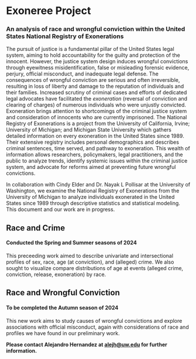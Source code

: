 # Exoneree Project
### An analysis of race and wrongful conviction within the United States National Registry of Exonerations

The pursuit of justice is a fundamental pillar of the United States legal system, aiming to hold accountability
for the guilty and protection of the innocent. However, the justice system design induces wrongful convictions
through eyewitness misidentification, false or misleading forensic evidence, perjury, official misconduct, and
inadequate legal defense. The consequences of wrongful conviction are serious and often irreversible, resulting
in loss of liberty and damage to the reputation of individuals and their families. Increased scrutiny of criminal
cases and efforts of dedicated legal advocates have facilitated the *exoneration* (reversal of conviction and
clearing of charges) of numerous individuals who were unjustly convicted. Exoneration brings attention to
shortcomings of the criminal justice system and consideration of innocents who are currently imprisoned.
The National Registry of Exonerations is a project from the University of California, Irvine; University of
Michigan; and Michigan State University which gathers detailed information on every exoneration in the
United States since 1989. Their extensive registry includes personal demographics and describes criminal
sentences, time served, and pathway to exoneration. This wealth of information allows researchers, policymakers, 
legal practitioners, and the public to analyze trends, identify systemic issues within the criminal justice system,
and advocate for reforms aimed at preventing future wrongful convictions.

In collaboration with Cindy Elder and Dr. Nayak L Pollisar at the University of Washington, we examine the National 
Registry of Exonerations from the University of Michigan to analyze individuals exonerated in the United States since 
1989 through descriptive statistics and statistical modeling. This document and our work are in progress.

## Race and Crime
#### Conducted the Spring and Summer seasons of 2024

This preceeding work aimed to describe univariate and intersectional profiles of sex, race, age (at conviction), and 
(alleged) crime. We also sought to visualize compare distributions of age at events (alleged crime, conviction, release, 
exoneration) by race.

## Race and Wrongful Conviction
#### To be completed the Autumn season of 2024

This new work aims to study causes of wrongful convictions and explore associations with official misconduct, 
again with considerations of race and profiles we have found in our preliminary work.

**Please contact Alejandro Hernandez at alejh@uw.edu for further information.**
